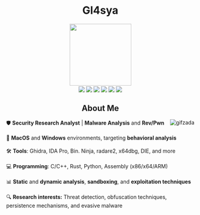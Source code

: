 <h1 align="center">Gl4sya</h1>

<div align="center"> 
  <img height="165em" src="https://github-readme-stats.vercel.app/api?username=Gl4sya&show_icons=true&theme=chartreuse-dark&include_all_commits=true&count_private=true"/> 
</div>

<div align="center"> 
  <img align="center" src="https://img.shields.io/badge/python-3670A0?style=for-the-badge&logo=python&logoColor=white">
  <img align="center" src="https://img.shields.io/badge/c-%2300599C.svg?style=for-the-badge&logo=c&logoColor=white">
  <img align="center" src="https://img.shields.io/badge/VIM-%2311AB00.svg?style=for-the-badge&logo=vim&logoColor=white">
  <img align="center" src="https://img.shields.io/badge/Arch%20Linux-1793D1?logo=arch-linux&logoColor=fff&style=for-the-badge">
  <img align="center" src="https://img.shields.io/badge/Brave-FB542B?style=for-the-badge&logo=Brave&logoColor=white">
  <img align="center" src="https://img.shields.io/badge/DuckDuckGo-DE5833?style=for-the-badge&logo=DuckDuckGo&logoColor=white">  
</div>
  
<h2 align="center">About Me</h2>

<div>
  <img align="right" alt="gifzada" src="https://i.pinimg.com/originals/21/30/28/213028019397e33af974fb5117ddd9e8.gif">
  
  <p>
    🛡️ <strong>Security Research Analyst</strong> | <strong>Malware Analysis</strong> and <strong>Rev/Pwn</strong><br><br>
      🧩 <strong>MacOS</strong> and <strong>Windows</strong> environments, targeting <strong>behavioral analysis</strong><br><br>
      🛠️ <strong>Tools</strong>: Ghidra, IDA Pro, Bin. Ninja, radare2, x64dbg, DIE, and more<br><br>
      💻 <strong>Programming</strong>: C/C++, Rust, Python, Assembly (x86/x64/ARM)<br><br>
      📊 <strong>Static</strong> and <strong>dynamic analysis</strong>, <strong>sandboxing</strong>, and <strong>exploitation techniques</strong><br><br>
      🔍 <strong>Research interests:</strong> Threat detection, obfuscation techniques, persistence mechanisms, and evasive malware<br><br>
  </p>
</div>
